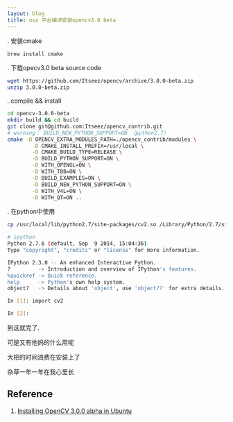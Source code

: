 ```yaml
---
layout: blog
title: osx 平台编译安装opencv3.0 beta 
---
```


. 安装cmake

``` bash
brew install cmake
```
. 下载opecv3.0 beta source code

``` bash
wget https://github.com/Itseez/opencv/archive/3.0.0-beta.zip
unzip 3.0.0-beta.zip
```


. compile && install

``` bash
cd opencv-3.0.0-beta
mkdir build && cd build
git clone git@github.com:Itseez/opencv_contrib.git
# warning： BUILD_NEW_PYTHON_SUPPORT=ON （python2.7）
cmake -D OPENCV_EXTRA_MODULES_PATH=./opencv_contrib/modules \
        -D CMAKE_INSTALL_PREFIX=/usr/local \
        -D CMAKE_BUILD_TYPE=RELEASE \
        -D BUILD_PYTHON_SUPPORT=ON \
        -D WITH_OPENGL=ON \
        -D WITH_TBB=ON \
        -D BUILD_EXAMPLES=ON \
        -D BUILD_NEW_PYTHON_SUPPORT=ON \
        -D WITH_V4L=ON \
        -D WITH_QT=ON ..
```


. 在python中使用

``` bash
cp /usr/local/lib/python2.7/site-packages/cv2.so /Library/Python/2.7/site-packages

# ipython
Python 2.7.6 (default, Sep  9 2014, 15:04:36)
Type "copyright", "credits" or "license" for more information.

IPython 2.3.0 -- An enhanced Interactive Python.
?         -> Introduction and overview of IPython's features.
%quickref -> Quick reference.
help      -> Python's own help system.
object?   -> Details about 'object', use 'object??' for extra details.

In [1]: import cv2

In [2]:
```


到这就完了.

可是又有他妈的什么用呢

大把的时间浪费在安装上了

杂草一年一年在我心里长

Reference
----
1. [Installing OpenCV 3.0.0 alpha in Ubuntu](https://elementztechblog.wordpress.com/2014/09/10/405/)
